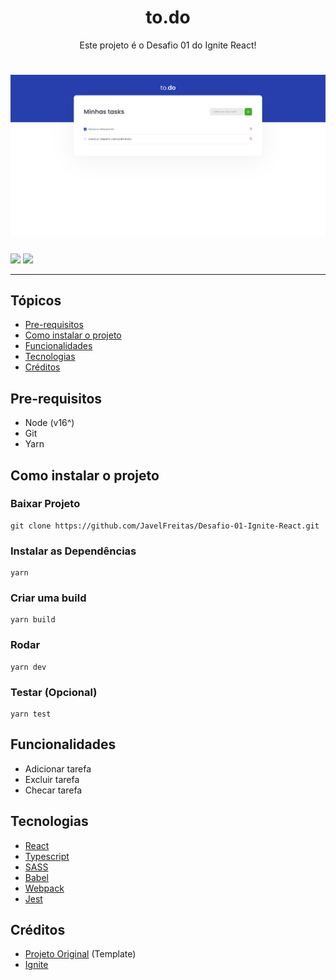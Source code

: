 
<h1 align="center">to.<strong>do</strong></h1>
<p align="center">Este projeto é o Desafio 01 do Ignite React!</p>
<h1 align="center">
  <img alt="Tela inicial da aplicação to.do" title="#to-do" src="https://github.com/JavelFreitas/Desafio-01-Ignite-React/blob/main/assets/TelaInicial.PNG" />
</h1>
<img src="https://img.shields.io/apm/l/vim-mode"/>
<img src="https://img.shields.io/npm/types/typescript?color=blue&label=language"/>
<hr>
<h2>Tópicos</h2>

* [Pre-requisitos](#pre-requisitos)
* [Como instalar o projeto](#instalar-projeto)
* [Funcionalidades](#funcionalidades)
* [Tecnologias](#tecnologias)
* [Créditos](#creditos)

<h2 id="pre-requisitos">Pre-requisitos</h2>

* Node (v16^)
* Git
* Yarn

<h2 id="instalar-projeto">Como instalar o projeto</h2>
<h3>
Baixar Projeto 
</h3>

```
git clone https://github.com/JavelFreitas/Desafio-01-Ignite-React.git
```
<h3>
Instalar as Dependências 
</h3>

```
yarn
```
<h3>
Criar uma build 
</h3>

```
yarn build
```
<h3>
Rodar 
</h3>

```
yarn dev
```
<h3>
Testar (Opcional) 
</h3>

```
yarn test
```
<h2 id="funcionalidades">Funcionalidades</h2>

* Adicionar tarefa
* Excluir tarefa
* Checar tarefa
<h2 id="tecnologias">Tecnologias</h2>

* [React](https://pt-br.reactjs.org) 
* [Typescript](https://www.typescriptlang.org)
* [SASS](https://sass-lang.com)
* [Babel](https://babeljs.io)
* [Webpack](https://webpack.js.org)
* [Jest](https://jestjs.io/pt-BR/)

<h2 id="creditos">Créditos</h2>

* [Projeto Original](https://github.com/rocketseat-education/ignite-template-reactjs-conceitos-do-react) (Template)
* [Ignite](https://rocketseat.com.br/ignite)